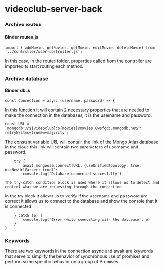 # videoclub-server-back


<h3>Archive  routes<h3/>
 
<h4>Binder routes.js</h4>
    
```routes
import { addMovie, getMovies, getMovie, editMovie, deleteMovie} from '../controller/user-controller.js';
```
In this case, in the routes folder, properties called from the controller are imported to start routing each method.
    


<h3>Archive  database</h3>

<h4>Binder db.js</h4>

```Connection Database
const Connection = async (username, password) => {
```
In this function it will contain 2 necessary properties that are needed to make the connection in the databases, it is the username and password.

```Connection Database
const URL = `mongodb://${Videoclub}:${movies}@movies.8wsfgdc.mongodb.net/?retryWrites=true&w=majority`;
```
The constant variable URL will contain the link of the Mongo Atlas database in the cloud this link will contain two parameters of username and password.

```Connection Database
    try {
        await mongoose.connect(URL, {useUnifiedTopology: true, useNewUrlParser: true});
        console.log('Database connected succesfully')
``` 

```Try-catch
The try-catch condition block is used where it allows us to detect and control what we are requesting through the connection
``` 

In the try block it allows us to verify if the username and password are correct it allows us to connect to the database and show the console that it is connected

```Connection Database
    } catch (e) {
        console.log('Error while connecting with the database', e)
    }
}
```


### Keywords
There are two keywords in the connection async and await are keywords that serve to simplify the behavior of synchronous use of promises and perform some specific behavior on a group of Promises
